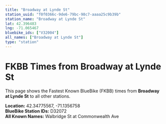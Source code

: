 ```yaml
---
title: "Broadway at Lynde St"
station_uuid: "f0f0366c-9de6-79bc-98c7-aaaa25c9b39b"
station_name: "Broadway at Lynde St"
lat: 42.396483
lng: -71.065467
bluebike_ids: ["V32004"]
all_names: ["Broadway at Lynde St"]
type: "station"
---
```


# FKBB Times from Broadway at Lynde St

This page shows the Fastest Known BlueBike (FKBB) times from **Broadway at Lynde St** to all other stations.

**Location:** 42.34775567, -71.1356758  
**BlueBike Station IDs:** D32072  
**All Known Names:** Walbridge St at Commonwealth Ave

